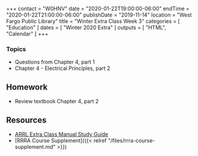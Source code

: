 +++
contact = "W0HNV"
date = "2020-01-22T19:00:00-06:00"
endTime = "2020-01-22T21:00:00-06:00"
publishDate = "2019-11-14"
location = "West Fargo Public Library"
title = "Winter Extra Class Week 3"
categories = [ "Education" ]
dates = [ "Winter 2020 Extra" ]
outputs = [ "HTML", "Calendar" ]
+++

### Topics

* Questions from Chapter 4, part 1
* Chapter 4 - Electrical Principles, part 2

## Homework

* Review textbook Chapter 4, part 2

## Resources

* [ARRL Extra Class Manual Study Guide](http://www.arrl.org/files/file/Extra%20Class%20License%20Manual/ECLM%2011th%20edition/ECLM%202016%20Studyguide.pdf)
* [RRRA Course Supplement]({{< relref "/files/rrra-course-supplement.md" >}})
